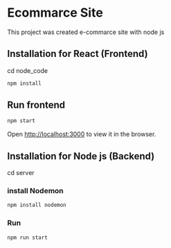 # Ecommarce Site

This project was created e-commarce site with node js

## Installation for React (Frontend)
cd node_code
```bash
npm install
```

## Run frontend
```bash
npm start
```
Open [http://localhost:3000](http://localhost:3000) to view it in the browser.

## Installation for Node js (Backend)
cd server

### install Nodemon
```bash
npm install nodemon
```

### Run
```bash
npm run start
```
